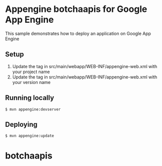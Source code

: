# Appengine botchaapis for Google App Engine
This sample demonstrates how to deploy an application on Google App Engine
## Setup
1. Update the <application> tag in src/main/webapp/WEB-INF/appengine-web.xml with your project name
1. Update the <version> tag in src/main/webapp/WEB-INF/appengine-web.xml with your version name

## Running locally
    $ mvn appengine:devserver

## Deploying
    $ mvn appengine:update
# botchaapis
